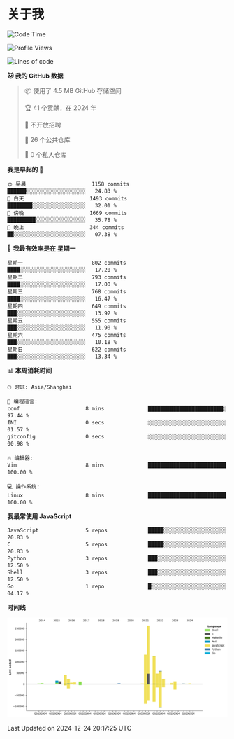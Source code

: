 # 关于我

<!--START_SECTION:waka-->
![Code Time](http://img.shields.io/badge/Code%20Time-891%20hrs%2027%20mins-blue)

![Profile Views](http://img.shields.io/badge/%E4%B8%AA%E4%BA%BA%E8%B5%84%E6%96%99%E8%A7%82%E7%9C%8B%E6%AC%A1%E6%95%B0-1-blue)

![Lines of code](https://img.shields.io/badge/%E4%BB%8E%E3%80%8CHello%20World%E3%80%8D%E8%B5%B7%E6%88%91%E5%B7%B2%E7%BB%8F%E5%86%99%E4%BA%86-788.4%20thousand%20%E8%A1%8C%E4%BB%A3%E7%A0%81-blue)

**🐱 我的 GitHub 数据** 

> 📦  使用了 4.5 MB GitHub 存储空间 
 > 
> 🏆 41 个贡献，在 2024 年
 > 
> 🚫 不开放招聘
 > 
> 📜 26 个公共仓库 
 > 
> 🔑 0 个私人仓库 
 > 
**我是早起的 🐤** 

```text
🌞 早晨                     1158 commits        ██████░░░░░░░░░░░░░░░░░░░   24.83 % 
🌆 白天                     1493 commits        ████████░░░░░░░░░░░░░░░░░   32.01 % 
🌃 傍晚                     1669 commits        █████████░░░░░░░░░░░░░░░░   35.78 % 
🌙 晚上                     344 commits         ██░░░░░░░░░░░░░░░░░░░░░░░   07.38 % 
```
📅 **我最有效率是在 星期一** 

```text
星期一                      802 commits         ████░░░░░░░░░░░░░░░░░░░░░   17.20 % 
星期二                      793 commits         ████░░░░░░░░░░░░░░░░░░░░░   17.00 % 
星期三                      768 commits         ████░░░░░░░░░░░░░░░░░░░░░   16.47 % 
星期四                      649 commits         ███░░░░░░░░░░░░░░░░░░░░░░   13.92 % 
星期五                      555 commits         ███░░░░░░░░░░░░░░░░░░░░░░   11.90 % 
星期六                      475 commits         ███░░░░░░░░░░░░░░░░░░░░░░   10.18 % 
星期日                      622 commits         ███░░░░░░░░░░░░░░░░░░░░░░   13.34 % 
```


📊 **本周消耗时间** 

```text
🕑︎ 时区: Asia/Shanghai

💬 编程语言: 
conf                     8 mins              ████████████████████████░   97.44 % 
INI                      0 secs              ░░░░░░░░░░░░░░░░░░░░░░░░░   01.57 % 
gitconfig                0 secs              ░░░░░░░░░░░░░░░░░░░░░░░░░   00.98 % 

🔥 编辑器: 
Vim                      8 mins              █████████████████████████   100.00 % 

💻 操作系统: 
Linux                    8 mins              █████████████████████████   100.00 % 
```

**我最常使用 JavaScript** 

```text
JavaScript               5 repos             █████░░░░░░░░░░░░░░░░░░░░   20.83 % 
C                        5 repos             █████░░░░░░░░░░░░░░░░░░░░   20.83 % 
Python                   3 repos             ███░░░░░░░░░░░░░░░░░░░░░░   12.50 % 
Shell                    3 repos             ███░░░░░░░░░░░░░░░░░░░░░░   12.50 % 
Go                       1 repo              █░░░░░░░░░░░░░░░░░░░░░░░░   04.17 % 
```



**时间线**

![Lines of Code chart](https://raw.githubusercontent.com/Arondight/Arondight/master/assets/bar_graph.png)


 Last Updated on 2024-12-24 20:17:25 UTC
<!--END_SECTION:waka-->
